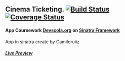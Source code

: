 ## Cinema Ticketing. [![Build Status](https://travis-ci.org/Camiloruiiz/app-cinema-ticketing.svg?branch=master)](https://travis-ci.org/Camiloruiiz/app-cinema-ticketing) [![Coverage Status](https://coveralls.io/repos/github/Camiloruiiz/app-cinema-ticketing/badge.svg?branch=master)](https://coveralls.io/github/Camiloruiiz/app-cinema-ticketing?branch=master)
#### App Coursework [Devscola.org](http://www.devscola.org/) on [Sinatra Framework](http://sinatrarb.com/)
App in sinatra create by Camiloruiiz
##### [Live Preview](https://cinema-ticketing.herokuapp.com/)
